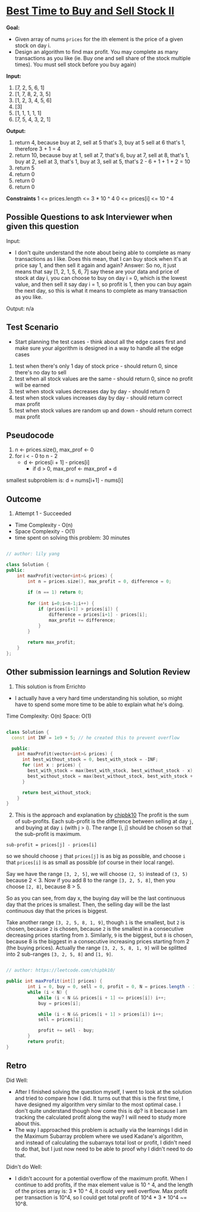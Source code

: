 # [Best Time to Buy and Sell Stock II](https://leetcode.com/problems/best-time-to-buy-and-sell-stock-ii/)

**Goal:** 
- Given array of nums `prices` for the ith element is the price of a given stock on day i.
- Design an algorithm to find max profit. You may complete as many transactions as you like (ie. Buy one and sell share of the stock multiple times). You must sell stock before you buy again)

**Input:**
1. [7, 2, 5, 6, 1]
1. [1, 7, 8, 2, 3, 5]
1. [1, 2, 3, 4, 5, 6]
1. [3]
1. [1, 1, 1, 1, 1]
1. [7, 5, 4, 3, 2, 1]

**Output:**
1. return 4, because buy at 2, sell at 5 that's 3, buy at 5 sell at 6 that's 1, therefore 3 + 1 = 4
1. return 10, because buy at 1, sell at 7, that's 6, buy at 7, sell at 8, that's 1, buy at 2, sell at 3, that's 1, buy at 3, sell at 5, that's 2 - 6 + 1 + 1 + 2 = 10
1. return 5 
1. return 0
1. return 0
1. return 0

**Constraints**
1 <= prices.length <= 3 * 10 ^ 4
0 <= prices[i] <= 10 ^ 4

## Possible Questions to ask Interviewer when given this question

Input: 
- I don't quite understand the note about being able to complete as many transactions as I like. Does this mean, that I can buy stock when it's at price say 1, and then sell it again and again? 
Answer: So no, it just means that say [1, 2, 1, 5, 6, 7] say these are your data and price of stock at day i, you can choose to buy on day i = 0, which is the lowest value, and then sell it say day i = 1, so profit is 1, then you can buy again the next day, so this is what it means to complete as many transaction as you like.

Output:
n/a

## Test Scenario

- Start planning the test cases - think about all the edge cases first and make sure your algorithm is designed in a way to handle all the edge cases

1. test when there's only 1 day of stock price - should return 0, since there's no day to sell
1. test when all stock values are the same - should return 0, since no profit will be earned
1. test when stock values decreases day by day - should return 0
1. test when stock values increases day by day - should return correct max profit
1. test when stock values are random up and down - should return correct max profit

## Pseudocode

1. n <- prices.size(), max_prof <- 0
1. for i < - 0 to n - 2
   - d <- prices[i + 1] - prices[i]
     - if d > 0, max_prof <- max_prof + d

smallest subproblem is: d = nums[i+1] - nums[i]

## Outcome

1. Attempt 1 - Succeeded
* Time Complexity - O(n)
* Space Complexity - O(1)
* time spent on solving this problem: 30 minutes

```cpp

// author: lily yang

class Solution {
public:
    int maxProfit(vector<int>& prices) {
        int n = prices.size(), max_profit = 0, difference = 0;
        
        if (n == 1) return 0;
        
        for (int i=0;i<n-1;i++) {
            if (prices[i+1] > prices[i]) {
                difference = prices[i+1] - prices[i];
                max_profit += difference;
            }
        }
        
        return max_profit;
    }
};

```

## Other submission learnings and Solution Review

1. This solution is from Errichto 
- I actually have a very hard time understanding his solution, so might have to spend some more time to be able to explain what he's doing.

Time Complexity: O(n)
Space: O(1)

```cpp

class Solution {
  const int INF = 1e9 + 5; // he created this to prevent overflow

  public:
    int maxProfit(vector<int>& prices) {
      int best_without_stock = 0, best_with_stock = -INF;
      for (int x : prices) {
        best_with_stock = max(best_with_stock, best_without_stock - x);
        best_without_stock = max(best_without_stock, best_with_stock + x);
      }

      return best_without_stock;
    }
}

```

2. This is the approach and explanation by [chipbk10](https://leetcode.com/chipbk10/)
The profit is the sum of sub-profits. Each sub-profit is the difference between selling at day `j`, and buying at day `i` (with j > i). The range [i, j] should be chosen so that the sub-profit is maximum. 

`sub-profit = prices[j] - prices[i]`

so we should choose `j` that `prices[j]` is as big as possible, and choose `i` that `prices[i]` is as small as possible (of course in their local range). 

Say we have the range `[3, 2, 5]`, we will choose `(2, 5)` instead of `(3, 5)` because 2 < 3.
Now if you add 8 to the range `[3, 2, 5, 8]`, then you choose `[2, 8]`, because 8 > 5.

So as you can see, from day x, the buying day will be the last continuous day that the prices is smallest. Then, the selling day will be the last continuous day that the prices is biggest. 

Take another range `[3, 2, 5, 8, 1, 9]`, though `1` is the smallest, but `2` is chosen, because `2` is chosen, because `2` is the smallest in a consecutive decreasing prices starting from `3`. Similarly, `9` is the biggest, but `8` is chosen, because 8 is the biggest in a consecutive increasing prices starting from 2 (the buying prices). Actually the range `[3, 2, 5, 8, 1, 9]` will be splitted into 2 sub-ranges `[3, 2, 5, 8]` and `[1, 9]`.

```java

// author: https://leetcode.com/chipbk10/

public int maxProfit(int[] prices) {
        int i = 0, buy = 0, sell = 0, profit = 0, N = prices.length - 1;
        while (i < N) {
            while (i < N && prices[i + 1] <= prices[i]) i++;
            buy = prices[i];

            while (i < N && prices[i + 1] > prices[i]) i++;
            sell = prices[i];

            profit += sell - buy;
        }
        return profit;
}

```


## Retro

Did Well:
- After I finished solving the question myself, I went to look at the solution and tried to compare how I did. It turns out that this is the first time, I have designed my algorithm very similar to the most optimal case. I don't quite understand though how come this is dp? is it because I am tracking the calculated profit along the way? I will need to study more about this. 
- The way I approached this problem is actually via the learnings I did in the Maximum Subarray problem where we used Kadane's algorithm, and instead of calculating the subarrays total lost or profit, I didn't need to do that, but I just now need to be able to proof why I didn't need to do that. 

Didn't do Well:
- I didn't account for a potential overflow of the maximum profit. When I continue to add profits, if the max element value is 10 ^ 4, and the length of the prices array is: 3 * 10 ^ 4, it could very well overflow. Max profit per transaction is 10^4, so I could get total profit of 10^4 * 3 * 10^4 ~= 10^8. 
